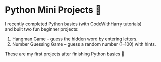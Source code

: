 # Python Mini Projects 🎯

I recently completed Python basics (with CodeWithHarry tutorials)  
and built two fun beginner projects:  

1. Hangman Game – guess the hidden word by entering letters.  
2. Number Guessing Game – guess a random number (1–100) with hints.  

These are my first projects after finishing Python basics 🚀
